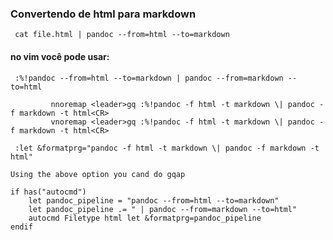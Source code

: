 
### Convertendo de html para markdown

     cat file.html | pandoc --from=html --to=markdown

#### no vim você pode usar:

     :%!pandoc --from=html --to=markdown | pandoc --from=markdown --to=html

             nnoremap <leader>gq :%!pandoc -f html -t markdown \| pandoc -f markdown -t html<CR>
             vnoremap <leader>gq :%!pandoc -f html -t markdown \| pandoc -f markdown -t html<CR>

     :let &formatprg="pandoc -f html -t markdown \| pandoc -f markdown -t html"

    Using the above option you cand do gqap

    if has("autocmd")
        let pandoc_pipeline = "pandoc --from=html --to=markdown"
        let pandoc_pipeline .= " | pandoc --from=markdown --to=html"
        autocmd Filetype html let &formatprg=pandoc_pipeline
    endif

